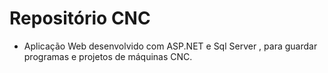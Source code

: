 Repositório CNC
===================================
- Aplicação Web desenvolvido com ASP.NET e Sql Server , para guardar programas e projetos de máquinas CNC.